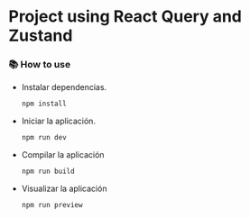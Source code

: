 # Project using React Query and Zustand

### 📚 How to use

- Instalar dependencias.

  ```bash
  npm install
  ```

- Iniciar la aplicación.

  ```bash
  npm run dev
  ```

- Compilar la aplicación

  ```bash
  npm run build
  ```

- Visualizar la aplicación

  ```bash
  npm run preview
  ```
